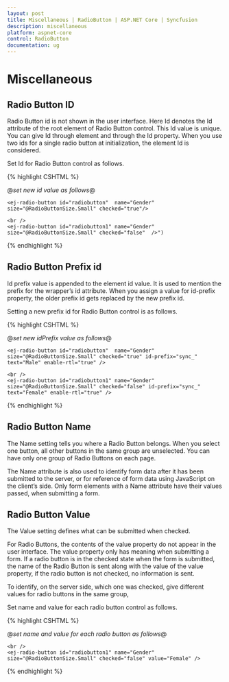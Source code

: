 ```yaml
---
layout: post
title: Miscellaneous | RadioButton | ASP.NET Core | Syncfusion
description: miscellaneous
platform: aspnet-core
control: RadioButton
documentation: ug
---
```


# Miscellaneous

## Radio Button ID

Radio Button id is not shown in the user interface. Here Id denotes the Id attribute of the root element of Radio Button control. This Id value is unique. You can give Id through element and through the Id property. When you use two ids for a single radio button at initialization, the element Id is considered.

Set Id for Radio Button control as follows.



{% highlight CSHTML %}

@*set new id value as follows*@

    <ej-radio-button id="radiobutton"  name="Gender" size="@RadioButtonSize.Small" checked="true"/>

    <br />
    <ej-radio-button id="radiobutton1" name="Gender" size="@RadioButtonSize.Small" checked="false"  />")

{% endhighlight %}


## Radio Button Prefix id

Id prefix value is appended to the element id value. It is used to mention the prefix for the wrapper’s id attribute. When you assign a value for id-prefix property, the older prefix id gets replaced by the new prefix id. 

Setting a new prefix id for Radio Button control is as follows.



{% highlight CSHTML %}

@*set new idPrefix  value as follows*@

    <ej-radio-button id="radiobutton"  name="Gender" size="@RadioButtonSize.Small" checked="true" id-prefix="sync_" text="Male" enable-rtl="true" />

    <br />
    <ej-radio-button id="radiobutton1" name="Gender" size="@RadioButtonSize.Small" checked="false" id-prefix="sync_" text="Female" enable-rtl="true" />


{% endhighlight %}



## Radio Button Name

The Name setting tells you where a Radio Button belongs. When you select one button, all other buttons in the same group are unselected. You can have only one group of Radio Buttons on each page.

The Name attribute is also used to identify form data after it has been submitted to the server, or for reference of form data using JavaScript on the client’s side. Only form elements with a Name attribute have their values passed, when submitting a form.

## Radio Button Value

The Value setting defines what can be submitted when checked.

For Radio Buttons, the contents of the value property do not appear in the user interface. The value property only has meaning when submitting a form. If a radio button is in the checked state when the form is submitted, the name of the Radio Button is sent along with the value of the value property, if the radio button is not checked, no information is sent.

To identify, on the server side, which one was checked, give different values for radio buttons in the same group, 

Set name and value for each radio button control as follows.


{% highlight CSHTML %}

@*set name and value for each radio button as follows*@
    <ej-radio-button id="radiobutton"  name="Gender" size="@RadioButtonSize.Small" checked="true"  value="Male" />

    <br />
    <ej-radio-button id="radiobutton1" name="Gender" size="@RadioButtonSize.Small" checked="false" value="Female" />

{% endhighlight %}